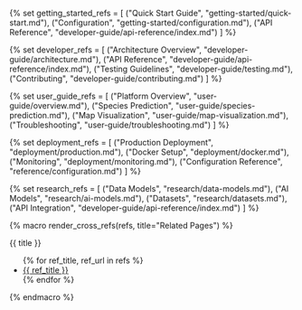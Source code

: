 <!-- Cross-reference templates for common page relationships -->

<!-- Getting Started Cross-References -->
{% set getting_started_refs = [
    ("Quick Start Guide", "getting-started/quick-start.md"),
    ("Configuration", "getting-started/configuration.md"),
    ("API Reference", "developer-guide/api-reference/index.md")
] %}

<!-- Developer Guide Cross-References -->
{% set developer_refs = [
    ("Architecture Overview", "developer-guide/architecture.md"),
    ("API Reference", "developer-guide/api-reference/index.md"),
    ("Testing Guidelines", "developer-guide/testing.md"),
    ("Contributing", "developer-guide/contributing.md")
] %}

<!-- User Guide Cross-References -->
{% set user_guide_refs = [
    ("Platform Overview", "user-guide/overview.md"),
    ("Species Prediction", "user-guide/species-prediction.md"),
    ("Map Visualization", "user-guide/map-visualization.md"),
    ("Troubleshooting", "user-guide/troubleshooting.md")
] %}

<!-- Deployment Cross-References -->
{% set deployment_refs = [
    ("Production Deployment", "deployment/production.md"),
    ("Docker Setup", "deployment/docker.md"),
    ("Monitoring", "deployment/monitoring.md"),
    ("Configuration Reference", "reference/configuration.md")
] %}

<!-- Research Cross-References -->
{% set research_refs = [
    ("Data Models", "research/data-models.md"),
    ("AI Models", "research/ai-models.md"),
    ("Datasets", "research/datasets.md"),
    ("API Integration", "developer-guide/api-reference/index.md")
] %}

<!-- Macro for rendering cross-references -->
{% macro render_cross_refs(refs, title="Related Pages") %}
<div class="cross-reference">
    <div class="cross-reference__title">{{ title }}</div>
    <ul class="cross-reference__list">
    {% for ref_title, ref_url in refs %}
        <li class="cross-reference__item">
            <a href="{{ ref_url }}" class="cross-reference__link">{{ ref_title }}</a>
        </li>
    {% endfor %}
    </ul>
</div>
{% endmacro %}